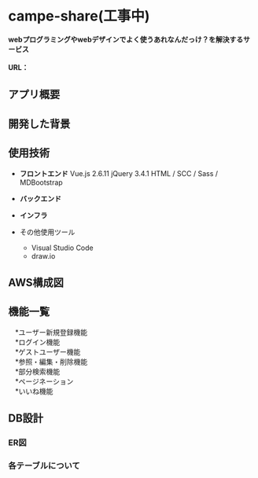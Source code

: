 # campe-share(工事中)

**webプログラミングやwebデザインでよく使うあれなんだっけ？を解決するサービス**
<br><br>
**URL：** 

## アプリ概要


## 開発した背景



## 使用技術

* __フロントエンド__
 Vue.js 2.6.11
 jQuery 3.4.1
 HTML / SCC / Sass / MDBootstrap

  

* __バックエンド__
  
* __インフラ__
  
* その他使用ツール
  * Visual Studio Code
  * draw.io

## AWS構成図



## 機能一覧
　*ユーザー新規登録機能<br>
　*ログイン機能<br>
　*ゲストユーザー機能<br>
　*参照・編集・削除機能<br>
　*部分検索機能<br>
　*ページネーション<br>
　*いいね機能<br>

## DB設計

### ER図

### 各テーブルについて


